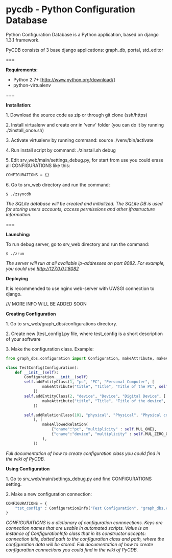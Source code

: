 pycdb - Python Configuration Database
=====

Python Configuration Database is a Python application, based on django 1.3.1 framework.

PyCDB consists of 3 base django applications: graph_db, portal, std_editor

===

**Requirements:**
- Python 2.7+ [http://www.python.org/download/]
- python-virtualenv

===

**Installation:**

1\. Download the source code as zip or through git clone (ssh/https)

2\. Install virtualenv and create onr in 'venv' folder (you can do it by running ./zinstall_once.sh)

3\. Activate virtualenv by running command: source ./venv/bin/activate

4\. Run install script by command: ./zinstall.sh debug

5\. Edit srv_web/main/settings_debug.py, for start from  use you could erase all CONFIGURATIONS like this:

```python
CONFIGURATIONS = {}
```

6\. Go to srv_web directory and run the command:
```
$ ./zsyncdb
```
*The SQLite database will be created and initialized. The SQLite DB is used for storing users accounts, access permissions and other ifrastructure information.*

===


**Launching:**

To run debug server, go to srv_web directory and run the command:
```
$ ./zrun
```
*The server will run at all available ip-addresses on port 8082. For example, you could use http://127.0.0.1:8082*

**Deploying**

It is recommended to use nginx web-server with UWSGI connection to django.

/// MORE INFO WILL BE ADDED SOON


**Creating Configuration**

1\. Go to srv_web/graph_dbs/configurations directory.

2\. Create new [test_config].py file, where test_config is a short description of your software

3\. Make the configuration class. Example:

```python
from graph_dbs.configuration import Configuration, makeAttribute, makeAllowedRelation

class TestConfig(Configuration):
    def __init__(self):
        Configuration.__init__(self)
        self.addEntityClass(1, "pc", "PC", "Personal Computer", [
                makeAttribute("title", "Title", "Title of the PC", self.TYPE_STRING, ""),
            ])
        self.addEntityClass(2, "device", "Device", "Digital Device", [
                makeAttribute("title", "Title", "Title of the device", self.TYPE_STRING, ""),
            ])

        self.addRelationClass(101, "physical", "Physical", "Physical connections", [
            ], [
                makeAllowedRelation(
                    {"cname":"pc", "multiplicity" : self.MUL_ONE},
                    {"cname":"device", "multiplicity" : self.MUL_ZERO_OR_MORE}
                ),
            ])
```
*Full documentation of how to create configuration class you could find in the wiki of PyCDB.*

**Using Configuration**

1\. Go to srv_web/main/settings_debug.py and find CONFIGURATIONS setting.

2\. Make a new configuration connection:

```python
CONFIGURATIONS = {
    "tst_config" : ConfigurationInfo("Test Configuration", "graph_dbs.configurations.test_config.TestConfig", PROJECT_DIR + "/graph_dbs/data/test_config.gpickle"),
}
```

*CONFIGURATIONS is a dictionary of configuration connnections. Keys are connection names that are usable in automated scripts.*
*Value is an instance of ConfigurationInfo class that in its constructor accepts: connection title, dotted path to the configuration class and path, where the configuration data will be stored.*
*Full documentation of how to create configuration connections you could find in the wiki of PyCDB.*
